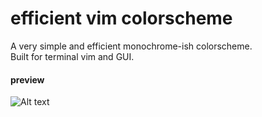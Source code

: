 # efficient vim colorscheme   

A very simple and efficient monochrome-ish colorscheme.  
Built for terminal vim and GUI.   

#### preview    
![Alt text](https://github.com/smallwat3r/vim-mono_sw/blob/master/_screenshot.png)    
